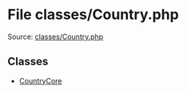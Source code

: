 File classes/Country.php
=========

Source: [classes/Country.php](https://github.com/PrestaShop/PrestaShop/blob/1.5.6.1/classes/Country.php)


Classes
-------

* [CountryCore](class.CountryCore.md)

